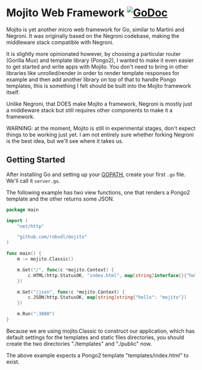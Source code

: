 # Mojito Web Framework [![GoDoc](https://godoc.org/github.com/robvdl/mojito?status.svg)](http://godoc.org/github.com/robvdl/mojito)

Mojito is yet another micro web framework for Go, similar to Martini and
Negroni. It was originally based on the Negroni codebase, making the
middleware stack compatible with Negroni.

It is slightly more opinionated however, by choosing a particular router
(Gorilla Mux) and template library (Pongo2), I wanted to make it even easier
to get started and write apps with Mojito.  You don't need to bring in other
libraries like unrolled/render in order to render template responses for example
and then add another library on top of that to handle Pongo templates, this is
something I felt should be built into the Mojito framework itself.

Unlike Negroni, that DOES make Mojito a framework, Negroni is mostly just
a middleware stack but still requires other components to make it a framework.

WARNING: at the moment, Mojito is still in experimental stages, don't expect
things to be working just yet.  I am not entirely sure whether forking
Negroni is the best idea, but we'll see where it takes us.

## Getting Started

After installing Go and setting up your [GOPATH](http://golang.org/doc/code.html#GOPATH),
create your first `.go` file. We'll call it `server.go`.

The following example has two view functions, one that renders a Pongo2
template and the other returns some JSON.

```go
package main

import (
    "net/http"

    "github.com/robvdl/mojito"
)

func main() {
    m := mojito.Classic()

    m.Get("/", func(c *mojito.Context) {
        c.HTML(http.StatusOK, "index.html", map[string]interface{}{"hello": "mojito"})
    })

    m.Get("/json", func(c *mojito.Context) {
        c.JSON(http.StatusOK, map[string]string{"hello": "mojito"})
    })

    m.Run(":3000")
}
```

Because we are using mojito.Classic to construct our application, which has
default settings for the templates and static files directories, you should
create the two directories "./templates" and "./public" now.

The above example expects a Pongo2 template "templates/index.html" to exist.
